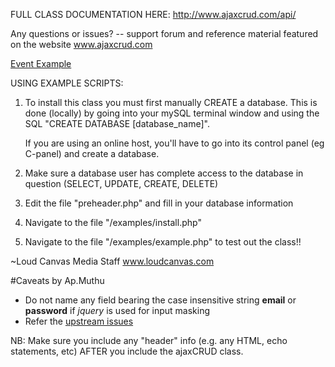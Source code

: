 FULL CLASS DOCUMENTATION HERE:
http://www.ajaxcrud.com/api/

Any questions or issues? -- support forum and reference material featured on the website www.ajaxcrud.com

[Event Example](examples/events)

USING EXAMPLE SCRIPTS:

1) To install this class you must first manually CREATE a database. This is done (locally) by going
   into your mySQL terminal window and using the SQL "CREATE DATABASE [database_name]".

   If you are using an online host, you'll have to go into its control panel (eg C-panel) and create a database.

2) Make sure a database user has complete access to the database in question (SELECT, UPDATE, CREATE, DELETE)

3) Edit the file "preheader.php" and fill in your database information

4) Navigate to the file "/examples/install.php"

5) Navigate to the file "/examples/example.php" to test out the class!!


~Loud Canvas Media Staff
www.loudcanvas.com

#Caveats by Ap.Muthu
* Do not name any field bearing the case insensitive string **email** or **password** if *jquery* is used for input masking
* Refer the [upstream issues](https://github.com/iceman101184/ajaxcrud/issues)

NB: Make sure you include any "header" info (e.g. any HTML, echo statements, etc) AFTER you 
include the ajaxCRUD class. 